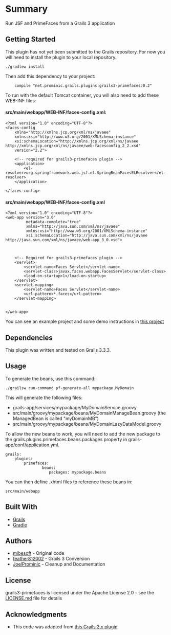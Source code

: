 # Summary

Run JSF and PrimeFaces from a Grails 3 application

## Getting Started

This plugin has not yet been submitted to the Grails repository.  For now you will need to install the plugin to your local repository.

    ./gradlew install

Then add this dependency to your project:
```
    compile "net.prominic.grails.plugins:grails3-primefaces:0.2"
```

To run with the default Tomcat container, you will also need to add these WEB-INF files:

#### src/main/webapp/WEB-INF/faces-config.xml:
```
<?xml version="1.0" encoding="UTF-8"?>
<faces-config
    xmlns="http://xmlns.jcp.org/xml/ns/javaee"
    xmlns:xsi="http://www.w3.org/2001/XMLSchema-instance"
    xsi:schemaLocation="http://xmlns.jcp.org/xml/ns/javaee http://xmlns.jcp.org/xml/ns/javaee/web-facesconfig_2_2.xsd"
    version="2.2">

    <!-- required for grails3-primefaces plugin -->
    <application>
        <el-resolver>org.springframework.web.jsf.el.SpringBeanFacesELResolver</el-resolver>
    </application>

</faces-config>

```

#### src/main/webapp/WEB-INF/faces-config.xml
```
<?xml version="1.0" encoding="UTF-8"?>
<web-app version="3.0"
         metadata-complete="true"
         xmlns="http://java.sun.com/xml/ns/javaee"
         xmlns:xsi="http://www.w3.org/2001/XMLSchema-instance"
         xsi:schemaLocation="http://java.sun.com/xml/ns/javaee http://java.sun.com/xml/ns/javaee/web-app_3_0.xsd">



    <!-- Required for grails3-primefaces plugin -->
    <servlet>
        <servlet-name>Faces Servlet</servlet-name>
        <servlet-class>javax.faces.webapp.FacesServlet</servlet-class>
        <load-on-startup>1</load-on-startup>
    </servlet>
    <servlet-mapping>
        <servlet-name>Faces Servlet</servlet-name>
        <url-pattern>*.faces</url-pattern>
    </servlet-mapping>


</web-app>
```

You can see an example project and some demo instructions in [this project](https://github.com/prominic/grails3-primefaces-demo)

## Dependencies

This plugin was written and tested on Grails 3.3.3.

## Usage

To generate the beans, use this command:

    ./grailsw run-command pf-generate-all mypackage.MyDomain
    
This will generate the following files:
* grails-app/services/mypackage/MyDomainService.groovy
* src/main/groovy/mypackage/beans/MyDomainManageBean.groovy (the ManagedBean is called "myDomainMB")
* src/main/groovy/mypackage/beans/MyDomainLazyDataModel.groovy

To allow the new beans to work, you will need to add the new package to the grails.plugins.primefaces.beans.packages property in grails-app/conf/application.yml.

```
grails:
    plugins:
        primefaces:
                beans:
                   packages: mypackage.beans
```

You can then define .xhtml files to reference these beans in:

    src/main/webapp

## Built With

* [Grails](http://grails.org/download.html)
* [Gradle](https://gradle.com/)

## Authors

* [mibesoft](https://github.com/mibesoft/primefaces) - Original code 
* [feather812002](https://github.com/feather812002) - Grails 3 Conversion
* [JoelProminic](https://github.com/JoelProminic) - Cleanup and Documentation

## License

grails3-primefaces is licensed under the Apache License 2.0 - see the [LICENSE.md](https://github.com/prominic/grails3-primefaces/blob/master/LICENSE.MD) file for details

## Acknowledgments

* This code was adapted from [this Grails 2.x plugin](https://github.com/mibesoft/primefaces)
